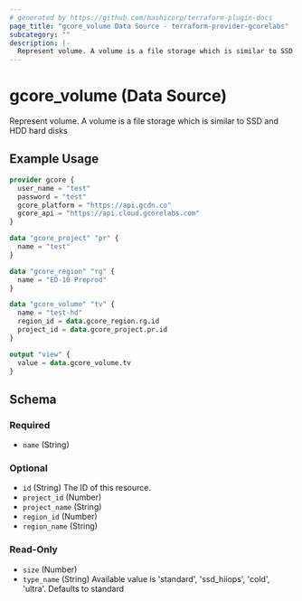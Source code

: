 ```yaml
---
# generated by https://github.com/hashicorp/terraform-plugin-docs
page_title: "gcore_volume Data Source - terraform-provider-gcorelabs"
subcategory: ""
description: |-
  Represent volume. A volume is a file storage which is similar to SSD and HDD hard disks
---
```


# gcore_volume (Data Source)

Represent volume. A volume is a file storage which is similar to SSD and HDD hard disks

## Example Usage

```terraform
provider gcore {
  user_name = "test"
  password = "test"
  gcore_platform = "https://api.gcdn.co"
  gcore_api = "https://api.cloud.gcorelabs.com"
}

data "gcore_project" "pr" {
  name = "test"
}

data "gcore_region" "rg" {
  name = "ED-10 Preprod"
}

data "gcore_volume" "tv" {
  name = "test-hd"
  region_id = data.gcore_region.rg.id
  project_id = data.gcore_project.pr.id
}

output "view" {
  value = data.gcore_volume.tv
}
```

<!-- schema generated by tfplugindocs -->
## Schema

### Required

- `name` (String)

### Optional

- `id` (String) The ID of this resource.
- `project_id` (Number)
- `project_name` (String)
- `region_id` (Number)
- `region_name` (String)

### Read-Only

- `size` (Number)
- `type_name` (String) Available value is 'standard', 'ssd_hiiops', 'cold', 'ultra'. Defaults to standard


